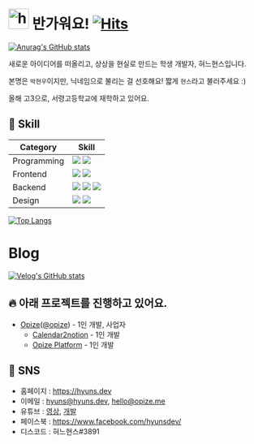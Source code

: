 # <img src="https://user-images.githubusercontent.com/1303154/88677602-1635ba80-d120-11ea-84d8-d263ba5fc3c0.gif" width="40px" alt="hi"> 반가워요! [![Hits](https://hits.seeyoufarm.com/api/count/incr/badge.svg?url=https%3A%2F%2Fgithub.com%2FHyunsDev&count_bg=%235E82D1&title_bg=%23555555&icon=react.svg&icon_color=%23E7E7E7&title=Hello%2C+Hyuns%21&edge_flat=false)](https://github.com/HyunsDev)

[![Anurag's GitHub stats](https://github-readme-stats.vercel.app/api?username=hyunsdev)](https://github.com/anuraghazra/github-readme-stats)

새로운 아이디어를 떠올리고, 상상을 현실로 만드는 학생 개발자, 혀느현스입니다.

본명은 `박현우`이지만, 닉네임으로 불리는 걸 선호해요! 짧게 `현스`라고 불러주세요 :)

올해 고3으로, 서령고등학교에 재학하고 있어요.

## 🔧 Skill
|Category|Skill|
|-|-|
|Programming|![](https://img.shields.io/badge/javascript-ffca28?style=for-the-badge&logo=javascript&logoColor=black) ![](https://img.shields.io/badge/TypeScript-007ACC?style=for-the-badge&logo=typescript&logoColor=white)|
|Frontend|![](https://img.shields.io/badge/react-61DAFB?style=for-the-badge&logo=react&logoColor=black) ![](https://img.shields.io/badge/styled--components-DB7093?style=for-the-badge&logo=styled-components&logoColor=white)
|Backend|![](https://img.shields.io/badge/Node.js-339933?style=for-the-badge&logo=nodedotjs&logoColor=white) ![](https://img.shields.io/badge/MongoDB-47A248?style=for-the-badge&logo=MongoDB&logoColor=white) ![](https://img.shields.io/badge/MariaDB-003545?style=for-the-badge&logo=MariaDB&logoColor=white)|
|Design|![](https://img.shields.io/badge/After%20Effects-9999FF?style=for-the-badge&logo=AdobeAfterEffects&logoColor=white) ![](https://img.shields.io/badge/Adobe%20Xd-FF61F6?style=for-the-badge&logo=AdobeXd&logoColor=white)|


[![Top Langs](https://github-readme-stats.vercel.app/api/top-langs/?username=hyunsdev)](https://github.com/hyunsdev)

# Blog
[![Velog's GitHub stats](https://velog-readme-stats.vercel.app/api?name=phw3071)](https://velog.io/@phw3071)

## 🔥 아래 프로젝트를 진행하고 있어요.
* [Opize](https://opize.me)([@opize](https://github.com/opize)) - 1인 개발, 사업자
  * [Calendar2notion](https://calendar2notion.opize.me) - 1인 개발
  * [Opize Platform](https://beta.opize.me) - 1인 개발


## 💬 SNS
* 홈페이지 : https://hyuns.dev
* 이메일 : [hyuns@hyuns.dev](mailto://hyuns@hyuns.dev), [hello@opize.me](hello@opize.me)
* 유튜브 : [영상](https://www.youtube.com/c/HyunSPRODUCTION/videos), [개발](https://www.youtube.com/channel/UCarkBzs9AYUZDussIi1-Etw)
* 페이스북 : https://www.facebook.com/hyunsdev/
* 디스코드 : 혀느현스#3891
